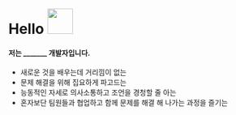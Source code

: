 # Hello <img src="https://media.giphy.com/media/mGcNjsfWAjY5AEZNw6/giphy.gif" width="50">

<p aline="center">
  <h4>저는  _______  개발자입니다. </h6>
  <ul>
    <li>새로운 것을 배우는데 거리낌이 없는</li>
    <li>문제 해결을 위해 집요하게 파고드는</li>
    <li>능동적인 자세로 의사소통하고 조언을 경청할 줄 아는</li>
    <li>혼자보단 팀원들과 협업하고 함께 문제를 해결 해 나가는 과정을 즐기는</li>
  </ul>
</p>





